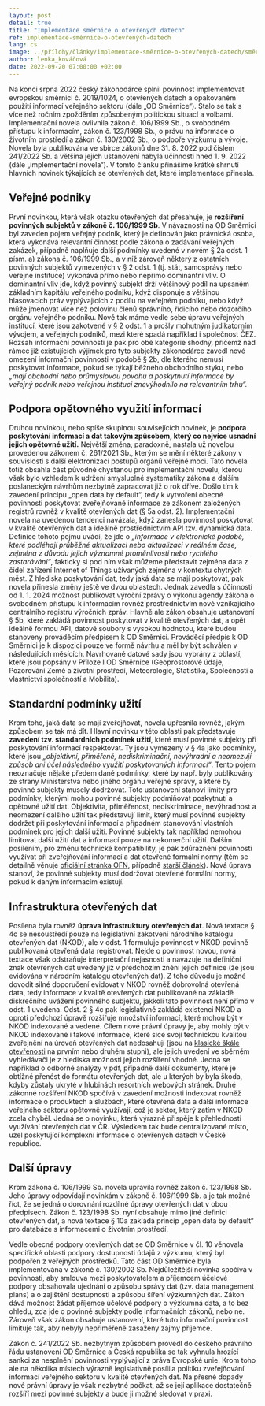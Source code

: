 ```yaml
---
layout: post
detail: true
title: "Implementace směrnice o otevřených datech"
ref: implementace-směrnice-o-otevřených-datech
lang: cs
image: ../přílohy/články/implementace-směrnice-o-otevřených-datech/směrnice-OD.webp
author: lenka_kováčová
date: 2022-09-20 07:00:00 +02:00
---
```

Na konci srpna 2022 český zákonodárce splnil povinnost implementovat evropskou směrnici č. 2019/1024, o otevřených datech a opakovaném použití informací veřejného sektoru (dále „OD Směrnice“). 
Stalo se tak s více než ročním zpožděním způsobeným politickou situací a volbami. 
Implementační novela ovlivnila zákon č. 106/1999 Sb., o svobodném přístupu k informacím, zákon č. 123/1998 Sb., o právu na informace o životním prostředí a zákon č. 130/2002 Sb., o podpoře výzkumu a vývoje. 
Novela byla publikována ve sbírce zákonů dne 31. 8. 2022 pod číslem 241/2022 Sb. a většina jejích ustanovení nabyla účinnosti hned 1. 9. 2022 (dále „implementační novela“). 
V tomto článku přinášíme krátké shrnutí hlavních novinek týkajících se otevřených dat, které implementace přinesla.

<!--more-->
## Veřejné podniky
První novinkou, která však otázku otevřených dat přesahuje, je **rozšíření povinných subjektů v zákoně č. 106/1999 Sb**.
V návaznosti na OD Směrnici byl zaveden pojem veřejný podnik, který je definován jako právnická osoba, která vykonává relevantní činnost podle zákona o zadávání veřejných zakázek, případně naplňuje další podmínky uvedené v novém § 2a odst. 1 písm. a) zákona č. 106/1999 Sb., a v níž zároveň některý z ostatních povinných subjektů vymezených v § 2 odst. 1 (tj. stát, samosprávy nebo veřejné instituce) vykonává přímo nebo nepřímo dominantní vliv.
O dominantní vliv jde, když povinný subjekt drží většinový podíl na upsaném základním kapitálu veřejného podniku, když disponuje s většinou hlasovacích práv vyplývajících z podílu na veřejném podniku, nebo když může jmenovat více než polovinu členů správního, řídicího nebo dozorčího orgánu veřejného podniku.
Nově tak máme vedle sebe úpravu veřejných institucí, které jsou zakotvené v § 2 odst. 1 a prošly mohutným judikatorním vývojem, a veřejných podniků, mezi které spadá například i společnost ČEZ. 
Rozsah informační povinnosti je pak pro obě kategorie shodný, přičemž nad rámec již existujících výjimek pro tyto subjekty zákonodárce zavedl nové omezení informační povinnosti v podobě § 2b, dle kterého nemusí poskytovat informace, pokud se týkají běžného obchodního styku, nebo *„mají obchodní nebo průmyslovou povahu a poskytnutí informace by veřejný podnik nebo veřejnou instituci znevýhodnilo na relevantním trhu“.*

## Podpora opětovného využití informací
Druhou novinkou, nebo spíše skupinou souvisejících novinek, je **podpora poskytování informací a dat takovým způsobem, který co nejvíce usnadní jejich opětovné užití.** 
Největší změna, paradoxně, nastala už novelou provedenou zákonem č. 261/2021 Sb., kterým se mění některé zákony v souvislosti s další elektronizací postupů orgánů veřejné moci.
Tato novela totiž obsáhla část původně chystanou pro implementační novelu, kterou však bylo vzhledem k udržení smysluplné systematiky zákona a dalším poslaneckým návrhům nezbytné zapracovat již o rok dříve. 
Došlo tím k zavedení principu „open data by default“, tedy k vytvoření obecné povinnosti poskytovat zveřejňované informace ze zákonem založených registrů rovněž v kvalitě otevřených dat (§ 5a odst. 2).
Implementační novela na uvedenou tendenci navázala, když zanesla povinnost poskytovat v kvalitě otevřených dat a ideálně prostřednictvím API tzv. dynamická data. 
Definice tohoto pojmu uvádí, že jde o *„informace v elektronické podobě, které podléhají průběžné aktualizaci nebo aktualizaci v reálném čase, zejména z důvodu jejich významné proměnlivosti nebo rychlého zastarávání“*, fakticky si pod ním však můžeme představit zejména data z čidel zařízení Internet of Things užívaných zejména v kontextu chytrých měst. 
Z hlediska poskytování dat, tedy jaká data se mají poskytovat, pak novela přinesla změny ještě ve dvou oblastech. 
Jednak zavedla s účinností od 1. 1. 2024 možnost publikovat výroční zprávy o výkonu agendy zákona o svobodném přístupu k informacím rovněž prostřednictvím nově vznikajícího centrálního registru výročních zpráv. 
Hlavně ale zákon obsahuje ustanovení § 5b, které zakládá povinnost poskytovat v kvalitě otevřených dat, a opět ideálně formou API, datové soubory s vysokou hodnotou, které budou stanoveny prováděcím předpisem k OD Směrnici. 
Prováděcí předpis k OD Směrnici je k dispozici pouze ve formě návrhu a měl by být schválen v následujících měsících. 
Navrhované datové sady jsou vybrány z oblastí, které jsou popsány v Příloze I OD Směrnice (Geoprostorové údaje, Pozorování Země a životní prostředí, Meteorologie, Statistika, Společnosti a vlastnictví společností a Mobilita).

## Standardní podmínky užití  
Krom toho, jaká data se mají zveřejňovat, novela upřesnila rovněž, jakým způsobem se tak má dít. 
Hlavní novinku v této oblasti pak představuje **zavedení tzv. standardních podmínek užití**, které musí povinné subjekty při poskytování informací respektovat. 
Ty jsou vymezeny v § 4a jako podmínky, které jsou *„objektivní, přiměřené, nediskriminační, nevýhradní a neomezují způsob ani účel následného využití poskytovaných informací“*. 
Tento pojem neoznačuje nějaké předem dané podmínky, které by např. byly publikovány ze strany Ministerstva nebo jiného orgánu veřejné správy, a které by povinné subjekty musely dodržovat. 
Toto ustanovení stanoví limity pro podmínky, kterými mohou povinné subjekty podmiňovat poskytnutí a opětovné užití dat. 
Objektivita, přiměřenost, nediskriminace, nevýhradnost a neomezení dalšího užití tak představují limit, který musí povinné subjekty dodržet při poskytování informací a případném stanovování vlastních podmínek pro jejich další užití.
Povinné subjekty tak například nemohou limitovat další užití dat a informací pouze na nekomerční užití.
Dalším posílením, pro změnu technické kompatibility, je pak zdůraznění povinnosti využívat při zveřejňování informací a dat otevřené formální normy (těm se detailně věnuje [oficiální stránka OFN], případně [starší článek]). 
Nová úprava stanoví, že povinné subjekty musí dodržovat otevřené formální normy, pokud k daným informacím existují.

## Infrastruktura otevřených dat
Posílena byla rovněž **úprava infrastruktury otevřených dat**.
Nová textace § 4c se nesoustředí pouze na legislativní zakotvení národního katalogu otevřených dat (NKOD), ale v odst. 1 formuluje povinnost v NKOD povinně publikovaná otevřená data registrovat. 
Nejde o povinnost novou, nová textace však odstraňuje interpretační nejasnosti a navazuje na definiční znak otevřených dat uvedený již v předchozím znění jejich definice (že jsou evidována v národním katalogu otevřených dat). 
Z toho důvodu je možné dovodit silné doporučení evidovat v NKOD rovněž dobrovolná otevřená data, tedy informace v kvalitě otevřených dat publikované na základě diskrečního uvážení povinného subjektu, jakkoli tato povinnost není přímo v odst. 1 uvedena. 
Odst. 2 § 4c pak legislativně zakládá existenci NKOD a oproti předchozí úpravě rozšiřuje množství informací, které mohou být v NKOD indexované a vedené. 
Cílem nové právní úpravy je, aby mohly být v NKOD indexované i takové informace, které sice svojí technickou kvalitou zveřejnění na úroveň otevřených dat nedosahují (jsou na [klasické škále otevřenosti] na prvním nebo druhém stupni), ale jejich uvedení ve sběrném vyhledávači je z hlediska možnosti jejich rozšíření vhodné.
Jedná se například o odborné analýzy v pdf, případně další dokumenty, které je obtížné přenést do formátu otevřených dat, ale u kterých by byla škoda, kdyby zůstaly ukryté v hlubinách resortních webových stránek. 
Druhé zákonné rozšíření NKOD spočívá v zavedení možnosti indexovat rovněž informace o produktech a službách, které otevřená data a další informace veřejného sektoru opětovně využívají, což je sektor, který zatím v NKOD zcela chyběl. 
Jedná se o novinku, která výrazně přispěje k přehlednosti využívání otevřených dat v ČR. 
Výsledkem tak bude centralizované místo, uzel poskytující komplexní informace o otevřených datech v České republice. 
  
## Další úpravy  
Krom zákona č. 106/1999 Sb. novela upravila rovněž zákon č. 123/1998 Sb.
Jeho úpravy odpovídají novinkám v zákoně č. 106/1999 Sb. a je tak možné říct, že se jedná o dorovnání rozdílné úpravy otevřených dat v obou předpisech. 
Zákon č. 123/1998 Sb. nyní obsahuje mimo jiné definici otevřených dat, a nová textace § 10a zakládá princip „open data by default“ pro databáze s informacemi o životním prostředí.

Vedle obecné podpory otevřených dat se OD Směrnice v čl. 10 věnovala specifické oblasti podpory dostupnosti údajů z výzkumu, který byl podpořen z veřejných prostředků.
Tato část OD Směrnice byla implementována v zákoně č. 130/2002 Sb. 
Nejdůležitější novinka spočívá v povinnosti, aby smlouva mezi poskytovatelem a příjemcem účelové podpory obsahovala ujednání o způsobu správy dat (tzv. data management plans) a o zajištění dostupnosti a způsobu šíření výzkumných dat.
Zákon dává možnost žádat příjemce účelové podpory o výzkumná data, a to bez ohledu, zda jde o povinné subjekty podle informačních zákonů, nebo ne. 
Zároveň však zákon obsahuje ustanovení, které tuto informační povinnost limituje tak, aby nebyly nepřiměřeně zasaženy zájmy příjemce. 
  
Zákon č. 241/2022 Sb. nezbytným způsobem provedl do českého právního řádu ustanovení OD Směrnice a Česká republika se tak vyhnula hrozící sankci za nesplnění povinnosti vyplývající z práva Evropské unie. 
Krom toho ale na několika místech výrazně legislativně posílila politiku zveřejňování informací veřejného sektoru v kvalitě otevřených dat. 
Na přesné dopady nové právní úpravy je však nezbytné počkat, až se její aplikace dostatečně rozšíří mezi povinné subjekty a bude ji možné sledovat v praxi.
    
  
[oficiální stránka OFN]: https://data.gov.cz/ofn/ "Otevřené formální normy"
[starší článek]: https://data.gov.cz/články/otevřené-formální-normy-01-úvod "Otevřená data a otevřené formální normy"
[klasické škále otevřenosti]: https://opendata.gov.cz/informace:stupně-otevřenosti-datových-sad "Stupně otevřenosti datových sad"                                                                                           

